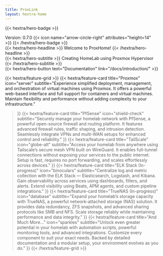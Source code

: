 ```yaml
---
title: ProxLink
layout: hextra-home
---
```


{{< hextra/hero-badge >}}
  <div class="hx-w-2 hx-h-2 hx-rounded-full hx-bg-primary-400"></div>
  <span>Version: 0.7.0</span>
  {{< icon name="arrow-circle-right" attributes="height=14" >}}
{{< /hextra/hero-badge >}}

<div class="hx-mt-6 hx-mb-6">
{{< hextra/hero-headline >}}
  Welcome to ProxHome!
{{< /hextra/hero-headline >}}
</div>

<div class="hx-mb-12">
{{< hextra/hero-subtitle >}}
  Creating HomeLab using Proxmox Hypervisor
{{< /hextra/hero-subtitle >}}
</div>


<div class="hx-mb-6">
{{< hextra/hero-button text="Documentation" link="/docs/introduction/" >}}
</div>

<div class="grid grid-cols-1 sm:grid-cols-2 lg:grid-cols-3 gap-6"></div>

{{< hextra/feature-grid >}}
  {{< hextra/feature-card
    title="Proxmox"
    icon="server"
    subtitle="Experience simplified deployment, management, and orchestration of virtual machines using Proxmox. It offers a powerful web-based interface and full support for containers and virtual machines. Maintain flexibility and performance without adding complexity to your infrastructure."
  >}}
  {{< hextra/feature-card
    title="PfSense"
    icon="shield-check"
    subtitle="Securely manage your homelab network with PfSense, a powerful open-source firewall and routing platform. It features advanced firewall rules, traffic shaping, and intrusion detection. Seamlessly integrate VPNs and multi-WAN setups for enhanced control and reliability."
  >}}
  {{< hextra/feature-card
    title="TailScale"
    icon="globe-alt"
    subtitle="Access your homelab from anywhere using Tailscale’s secure mesh VPN built on WireGuard. It enables full-tunnel connections without exposing your services to the public internet. Setup is fast, requires no port forwarding, and scales effortlessly across devices."
  >}}
  {{< hextra/feature-card
    title="ELK Stack (In-progress)"
    icon="binoculars"
    subtitle="Centralize log and metric collection with the ELK Stack — Elasticsearch, Logstash, and Kibana. Gain observability across services using dashboards, filters, and alerts. Extend visibility using Beats, APM agents, and custom pipeline integrations."
  >}}
  {{< hextra/feature-card
    title="TrueNAS (In-progress)"
    icon="database"
    subtitle="Expand your homelab’s storage capacity with TrueNAS, a powerful network-attached storage (NAS) solution. It provides data redundancy, ZFS snapshots, and advanced sharing protocols like SMB and NFS. Scale storage reliably while maintaining performance and data integrity."
  >}}
  {{< hextra/feature-card
    title="And Much More..."
    icon="sparkles"
    subtitle="Unlock even greater potential in your homelab with automation scripts, powerful monitoring tools, and advanced integrations. Customize every component to suit your exact needs. Backed by detailed documentation and a modular setup, your environment evolves as you do."
  >}}
{{< /hextra/feature-grid >}}